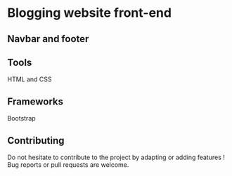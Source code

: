 # Blogging website front-end

## Navbar and footer

## Tools
HTML and CSS
## Frameworks
Bootstrap

## Contributing
Do not hesitate to contribute to the project by adapting or adding features ! Bug reports or pull requests are welcome.
